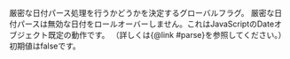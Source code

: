 厳密な日付パース処理を行うかどうかを決定するグローバルフラグ。
厳密な日付パースは無効な日付をロールオーバーしません。これはJavaScriptのDateオブジェクト既定の動作です。
（詳しくは{@link #parse}を参照してください。）
初期値はfalseです。
